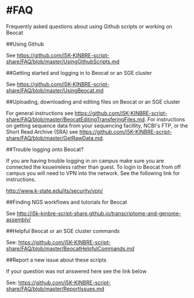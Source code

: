 #FAQ
===

Frequently asked questions about using Github scripts or working on Beocat

##Using Github

See https://github.com/i5K-KINBRE-script-share/FAQ/blob/master/UsingGithubScripts.md

##Getting started and logging in to Beocat or an SGE cluster

See https://github.com/i5K-KINBRE-script-share/FAQ/blob/master/UsingBeocat.md

##Uploading, downloading and editing files on Beocat or an SGE cluster

For general instructions see https://github.com/i5K-KINBRE-script-share/FAQ/blob/master/BeocatEditingTransferingFiles.md. For instructions on getting sequence data from your sequencing facillity, NCBI's FTP, or the Short Read Archive (SRA) see https://github.com/i5K-KINBRE-script-share/FAQ/blob/master/GetRawData.md.

##Trouble logging onto Beocat?

If you are having trouble logging in on campus make sure you are connected the ksuwireless rather than guest. To login to Beocat from off campus you will need to VPN into the network. See the following link for instructions.

http://www.k-state.edu/its/security/vpn/


##Finding NGS workflows and tutorials for Beocat

See http://i5k-kinbre-script-share.github.io/transcriptome-and-genome-assembly/

##Helpful Beocat or an SGE cluster commands

See: https://github.com/i5K-KINBRE-script-share/FAQ/blob/master/BeocatHelpfulCommands.md

##Report a new issue about these scripts

If your question was not answered here see the link below

See: https://github.com/i5K-KINBRE-script-share/FAQ/blob/master/ReportIssues.md



